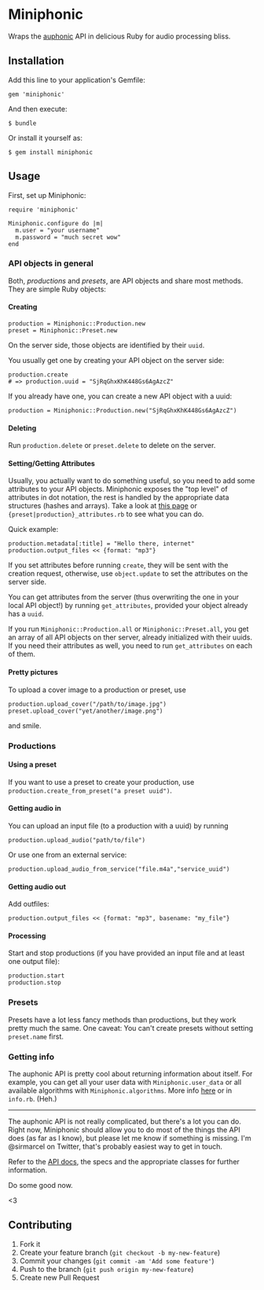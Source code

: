 # Miniphonic

Wraps the [auphonic]( https://auphonic.com ) API in delicious Ruby for audio processing bliss.

## Installation

Add this line to your application's Gemfile:

    gem 'miniphonic'

And then execute:

    $ bundle

Or install it yourself as:

    $ gem install miniphonic

## Usage

First, set up Miniphonic:

```
require 'miniphonic'

Miniphonic.configure do |m|
  m.user = "your username"
  m.password = "much secret wow"
end
```

### API objects in general

Both, *productions* and *presets*, are API objects and share most methods. They are simple Ruby objects:

#### Creating


```
production = Miniphonic::Production.new
preset = Miniphonic::Preset.new
```

On the server side, those objects are identified by their ```uuid```. 

You usually get one by creating your API object on the server side:
```
production.create
# => production.uuid = "SjRqGhxKhK448Gs6AgAzcZ"
```

If you already have one, you can create a new API object with a uuid:

```
production = Miniphonic::Production.new("SjRqGhxKhK448Gs6AgAzcZ")
```

#### Deleting

Run ```production.delete``` or ```preset.delete``` to delete on the server.

#### Setting/Getting Attributes

Usually, you actually want to do something useful, so you need to add some attributes to your API objects. 
Miniphonic exposes the "top level" of attributes in dot notation, the rest is handled by the appropriate data structures (hashes and arrays). Take a look at [this page]( https://auphonic.com/api-docs/details.html#one-request ) or ```{preset|production}_attributes.rb``` to see what you can do. 

Quick example:
```
production.metadata[:title] = "Hello there, internet"
production.output_files << {format: "mp3"}
```

If you set attributes before running ```create```, they will be sent with the creation request, otherwise, use ```object.update``` to set the attributes on the server side.

You can get attributes from the server (thus overwriting the one in your local API object!) by running ```get_attributes```, provided your object already has a ```uuid```.

If you run ```Miniphonic::Production.all``` or ```Miniphonic::Preset.all```, you get an array of all API objects on ther server, already initialized with their uuids. If you need their attributes as well, you need to run ```get_attributes``` on each of them.

#### Pretty pictures

To upload a cover image to a production or preset, use
```
production.upload_cover("/path/to/image.jpg")
preset.upload_cover("yet/another/image.png")
```
and smile.

### Productions

#### Using a preset

If you want to use a preset to create your production, use ```production.create_from_preset("a preset uuid")```.

#### Getting audio in

You can upload an input file (to a production with a uuid) by running

```
production.upload_audio("path/to/file")
```

Or use one from an external service:
```
production.upload_audio_from_service("file.m4a","service_uuid")
```

#### Getting audio out

Add outfiles:
```
production.output_files << {format: "mp3", basename: "my_file"}
```

#### Processing

Start and stop productions (if you have provided an input file and at least one output file):

```
production.start
production.stop
```

### Presets

Presets have a lot less fancy methods than productions, but they work pretty much the same. 
One caveat: You can't create presets without setting ```preset.name``` first.

### Getting info

The auphonic API is pretty cool about returning information about itself. For example, you can get all your user data with ```Miniphonic.user_data``` or all available algorithms with ```Miniphonic.algorithms```. More info [here]( https://auphonic.com/api-docs/query.html ) or in ```info.rb```. (Heh.)

***

The auphonic API is not really complicated, but there's a lot you can do. Right now, Miniphonic should allow you to do most of the things the API does (as far as I know), but please let me know if something is missing. I'm @sirmarcel on Twitter, that's probably easiest way to get in touch.

Refer to the [API docs]( https://auphonic.com/api-docs/details.html ), the specs and the appropriate classes for further information. 

Do some good now.

<3


## Contributing

1. Fork it
2. Create your feature branch (`git checkout -b my-new-feature`)
3. Commit your changes (`git commit -am 'Add some feature'`)
4. Push to the branch (`git push origin my-new-feature`)
5. Create new Pull Request
